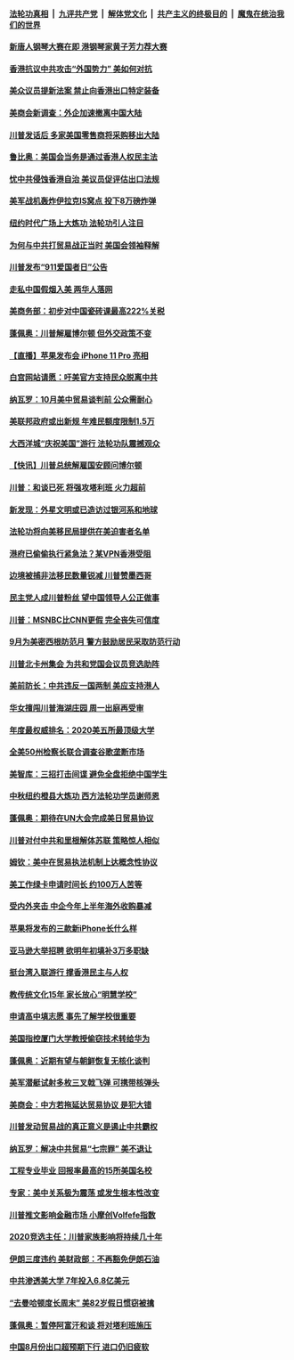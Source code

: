 ####  [法轮功真相](../../../../basic/blob/master/README.md?t=09111313) &nbsp;|&nbsp; [九评共产党](../../../../9ping.md/blob/master/README.md?t=09111313) &nbsp;|&nbsp; [解体党文化](../../../../jtdwh.md/blob/master/README.md?t=09111313)  &nbsp;|&nbsp; [共产主义的终极目的](../../../../gczydzjmd.md/blob/master/README.md?t=09111313) &nbsp;|&nbsp; [魔鬼在统治我们的世界](../../../../mgztzwmdsj.md/blob/master/README.md?t=09111313) 

#### [新唐人钢琴大赛在即 港钢琴家黄子芳力荐大赛](../pages/nsc412/n11494667.md?t=09111313) 

#### [香港抗议中共攻击“外国势力” 美如何对抗](../pages/nsc412/n11514006.md?t=09111313) 

#### [美众议员提新法案 禁止向香港出口特定装备](../pages/nsc412/n11513657.md?t=09111313) 

#### [美商会新调查：外企加速撤离中国大陆](../pages/nsc412/n11513604.md?t=09111313) 

#### [川普发话后 多家美国零售商将采购移出大陆](../pages/nsc412/n11513049.md?t=09111313) 

#### [鲁比奥：美国会当务是通过香港人权民主法](../pages/nsc412/n11513369.md?t=09111313) 

#### [忧中共侵蚀香港自治 美议员促评估出口法规](../pages/nsc412/n11513037.md?t=09111313) 

#### [美军战机轰炸伊拉克IS窝点 投下8万磅炸弹](../pages/nsc412/n11512828.md?t=09111313) 

#### [纽约时代广场上大炼功 法轮功引人注目](../pages/nsc412/n11511214.md?t=09111313) 

#### [为何与中共打贸易战正当时 美国会领袖释解](../pages/nsc412/n11512804.md?t=09111313) 

#### [川普发布“911爱国者日”公告](../pages/nsc412/n11512793.md?t=09111313) 

#### [走私中国假烟入美 两华人落网](../pages/nsc412/n11510936.md?t=09111313) 

#### [美商务部：初步对中国瓷砖课最高222%关税](../pages/nsc412/n11512263.md?t=09111313) 

#### [蓬佩奥：川普解雇博尔顿 但外交政策不变](../pages/nsc412/n11512575.md?t=09111313) 

#### [【直播】苹果发布会 iPhone 11 Pro 亮相](../pages/nsc412/n11512513.md?t=09111313) 

#### [白宫网站请愿：吁美官方支持民众脱离中共](../pages/nsc412/n11512429.md?t=09111313) 

#### [纳瓦罗：10月美中贸易谈判前 公众需耐心](../pages/nsc412/n11512246.md?t=09111313) 

#### [美联邦政府或出新规 年难民额度限制1.5万](../pages/nsc412/n11511001.md?t=09111313) 

#### [大西洋城“庆祝美国”游行 法轮功队震撼观众](../pages/nsc412/n11511205.md?t=09111313) 

#### [【快讯】川普总统解雇国安顾问博尔顿](../pages/nsc412/n11512402.md?t=09111313) 

#### [川普：和谈已死 将强攻塔利班 火力超前](../pages/nsc412/n11512070.md?t=09111313) 

#### [新发现：外星文明或已造访过银河系和地球](../pages/nsc412/n11511900.md?t=09111313) 

#### [法轮功将向美移民局提供在美迫害者名单](../pages/nsc412/n11511790.md?t=09111313) 

#### [港府已偷偷执行紧急法？某VPN香港受阻](../pages/nsc412/n11511885.md?t=09111313) 

#### [边境被捕非法移民数量锐减 川普赞墨西哥](../pages/nsc412/n11511653.md?t=09111313) 

#### [民主党人成川普粉丝 望中国领导人公正做事](../pages/nsc412/n11511086.md?t=09111313) 

#### [川普：MSNBC比CNN更假 完全丧失可信度](../pages/nsc412/n11511031.md?t=09111313) 

#### [9月为美密西根防范月 警方鼓励居民采取防范行动](../pages/nsc412/n11510829.md?t=09111313) 

#### [川普北卡州集会 为共和党国会议员竞选助阵](../pages/nsc412/n11510621.md?t=09111313) 

#### [美前防长：中共违反一国两制 美应支持港人](../pages/nsc412/n11510655.md?t=09111313) 

#### [华女擅闯川普海湖庄园 周一出庭再受审](../pages/nsc412/n11510547.md?t=09111313) 

#### [年度最权威排名：2020美五所最顶级大学](../pages/nsc412/n11510030.md?t=09111313) 

#### [全美50州检察长联合调查谷歌垄断市场](../pages/nsc412/n11510104.md?t=09111313) 

#### [美智库：三招打击间谍 避免全盘拒绝中国学生](../pages/nsc412/n11510294.md?t=09111313) 

#### [中秋纽约橙县大炼功  西方法轮功学员谢师恩](../pages/nsc412/n11508490.md?t=09111313) 

#### [蓬佩奥：期待在UN大会完成美日贸易协议](../pages/nsc412/n11510336.md?t=09111313) 

#### [川普对付中共和里根解体苏联 策略惊人相似](../pages/nsc412/n11510129.md?t=09111313) 

#### [姆钦：美中在贸易执法机制上达概念性协议](../pages/nsc412/n11510040.md?t=09111313) 

#### [美工作绿卡申请时间长 约100万人苦等](../pages/nsc412/n11509846.md?t=09111313) 

#### [受内外夹击 中企今年上半年海外收购暴减](../pages/nsc412/n11509523.md?t=09111313) 

#### [苹果将发布的三款新iPhone长什么样](../pages/nsc412/n11509537.md?t=09111313) 

#### [亚马逊大举招聘 欲明年初填补3万多职缺](../pages/nsc412/n11509731.md?t=09111313) 

#### [挺台湾入联游行 撑香港民主与人权](../pages/nsc412/n11508478.md?t=09111313) 

#### [教传统文化15年  家长放心“明慧学校”](../pages/nsc412/n11508523.md?t=09111313) 

#### [申请高中填志愿 事先了解学校很重要](../pages/nsc412/n11508567.md?t=09111313) 

#### [美国指控厦门大学教授偷窃技术转给华为](../pages/nsc412/n11509279.md?t=09111313) 

#### [蓬佩奥：近期有望与朝鲜恢复无核化谈判](../pages/nsc412/n11509179.md?t=09111313) 

#### [美军潜艇试射多枚三叉戟飞弹 可携带核弹头](../pages/nsc412/n11509024.md?t=09111313) 

#### [美商会：中方若拖延达贸易协议 是犯大错](../pages/nsc412/n11508291.md?t=09111313) 

#### [川普发动贸易战的真正意义是遏止中共霸权](../pages/nsc412/n11508061.md?t=09111313) 

#### [纳瓦罗：解决中共贸易“七宗罪” 美不退让](../pages/nsc412/n11508062.md?t=09111313) 

#### [工程专业毕业 回报率最高的15所美国名校](../pages/nsc412/n11506524.md?t=09111313) 

#### [专家：美中关系极为震荡 或发生根本性改变](../pages/nsc412/n11507869.md?t=09111313) 

#### [川普推文影响金融市场 小摩创Volfefe指数](../pages/nsc412/n11507842.md?t=09111313) 

#### [2020竞选主任：川普家族影响将持续几十年](../pages/nsc412/n11507867.md?t=09111313) 

#### [伊朗三度违约 美财政部：不再豁免伊朗石油](../pages/nsc412/n11507692.md?t=09111313) 

#### [中共渗透美大学 7年投入6.8亿美元](../pages/nsc412/n11507759.md?t=09111313) 

#### [“去曼哈顿度长周末” 美82岁假日惯窃被擒](../pages/nsc412/n11507742.md?t=09111313) 

#### [蓬佩奥：暂停阿富汗和谈 将对塔利班施压](../pages/nsc412/n11507518.md?t=09111313) 

#### [中国8月份出口超预期下行 进口仍旧疲软](../pages/nsc412/n11507613.md?t=09111313) 

